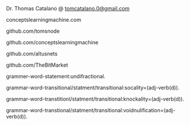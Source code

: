 Dr. Thomas Catalano   @ tomcatalano.0@gmail.com     
    

conceptslearningmachine.com

github.com/tomsnode

github.com/conceptslearningmachine

github.com/altusnets

github.com/TheBitMarket



grammer-word-statement:undifractional.

grammar-word-transitional/statment/transitional:socality=(adj-verb(d)).

grammar-word-transtitionl/statment/transitional:knockality=(adj-verb(d)).

grammar-word-transtional/statment/transitional:voidnulification=(adj-verb(d)).
